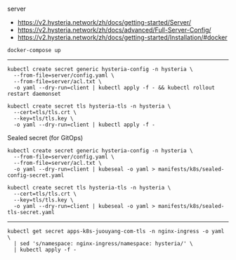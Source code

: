server

* https://v2.hysteria.network/zh/docs/getting-started/Server/
* https://v2.hysteria.network/zh/docs/advanced/Full-Server-Config/
* https://v2.hysteria.network/zh/docs/getting-started/Installation/#docker


```
docker-compose up
```

---

```
kubectl create secret generic hysteria-config -n hysteria \
  --from-file=server/config.yaml \
  --from-file=server/acl.txt \
  -o yaml --dry-run=client | kubectl apply -f - && kubectl rollout restart daemonset

kubectl create secret tls hysteria-tls -n hysteria \
  --cert=tls/tls.crt \
  --key=tls/tls.key \
  -o yaml --dry-run=client | kubectl apply -f -
```

Sealed secret (for GitOps)
```
kubectl create secret generic hysteria-config -n hysteria \
  --from-file=server/config.yaml \
  --from-file=server/acl.txt \
  -o yaml --dry-run=client | kubeseal -o yaml > manifests/k8s/sealed-config-secret.yaml

kubectl create secret tls hysteria-tls -n hysteria \
  --cert=tls/tls.crt \
  --key=tls/tls.key \
  -o yaml --dry-run=client | kubeseal -o yaml > manifests/k8s/sealed-tls-secret.yaml
```

---

```
kubectl get secret apps-k8s-juouyang-com-tls -n nginx-ingress -o yaml \
  | sed 's/namespace: nginx-ingress/namespace: hysteria/' \
  | kubectl apply -f -
```
